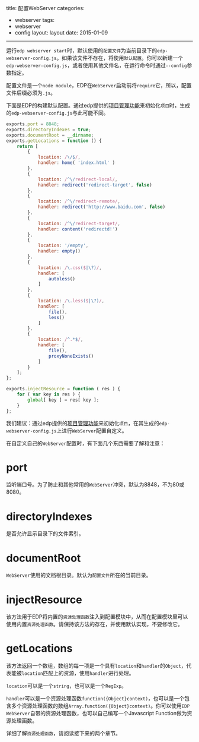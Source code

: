 title: 配置WebServer
categories:
- webserver
tags:
-  webserver
-  config
layout:
    layout
date:
    2015-01-09
---

运行`edp webserver start`时，默认使用的`配置文件`为当前目录下的`edp-webserver-config.js`。如果该文件不存在，将使用`默认配置`。你可以新建一个`edp-webserver-config.js`，或者使用其他文件名，在运行命令时通过`--config`参数指定。

配置文件是一个`node module`，EDP在`WebServer`启动前将`require`它，所以，配置文件后缀必须为`.js`。

下面是EDP的构建默认配置。通过edp提供的[项目管理功能](/Doc/Project-management/1-initProj/)来初始化`项目`时，生成的`edp-webserver-config.js`与此可能不同。

```javascript
exports.port = 8848;
exports.directoryIndexes = true;
exports.documentRoot = __dirname;
exports.getLocations = function () {
    return [
        {
            location: /\/$/,
            handler: home( 'index.html' )
        },
        {
            location: /^\/redirect-local/,
            handler: redirect('redirect-target', false)
        },
        {
            location: /^\/redirect-remote/,
            handler: redirect('http://www.baidu.com', false)
        },
        {
            location: /^\/redirect-target/,
            handler: content('redirectd!')
        },
        {
            location: '/empty',
            handler: empty()
        },
        {
            location: /\.css($|\?)/,
            handler: [
                autoless()
            ]
        },
        {
            location: /\.less($|\?)/,
            handler: [
                file(),
                less()
            ]
        },
        {
            location: /^.*$/,
            handler: [
                file(),
                proxyNoneExists()
            ]
        }
    ];
};

exports.injectResource = function ( res ) {
    for ( var key in res ) {
        global[ key ] = res[ key ];
    }
};
```

我们建议：通过edp提供的[项目管理功能](/Doc/Project-management/1-initProj/)来初始化`项目`，在其生成的`edp-webserver-config.js`上进行`WebServer`配置自定义。

在自定义自己的`WebServer`配置时，有下面几个东西需要了解和注意：

# port

监听端口号。为了防止和其他常用的`WebServer`冲突，默认为8848，不为80或8080。
# directoryIndexes

是否允许显示目录下的文件索引。

# documentRoot

`WebServer`使用的文档根目录。默认为`配置文件`所在的当前目录。

# injectResource

该方法用于EDP将内置的`资源处理函数`注入到配置模块中，从而在配置模块里可以使用内置`资源处理函数`。请保持该方法的存在，并使用默认实现，不要修改它。

# getLocations

该方法返回一个数组，数组的每一项是一个具有`location`和`handler`的`Object`，代表能被`location`匹配上的资源，使用`handler`进行处理。

`location`可以是一个`string`，也可以是一个`RegExp`。

`handler`可以是一个资源处理函数`function({Object}context)`，也可以是一个包含多个资源处理函数的数组`Array.function({Object}context)`。你可以使用`EDP WebServer`自带的资源处理函数，也可以自己编写一个Javascript Function做为资源处理函数。

详细了解`资源处理函数`，请阅读接下来的两个章节。